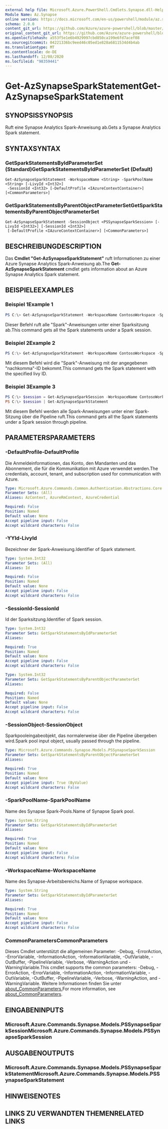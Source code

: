 ```yaml
---
external help file: Microsoft.Azure.PowerShell.Cmdlets.Synapse.dll-Help.xml
Module Name: Az.Synapse
online version: https://docs.microsoft.com/en-us/powershell/module/az.synapse/get-azsynapsesparkstatement
schema: 2.0.0
content_git_url: https://github.com/Azure/azure-powershell/blob/master/src/Synapse/Synapse/help/Get-AzSynapseSparkStatement.md
original_content_git_url: https://github.com/Azure/azure-powershell/blob/master/src/Synapse/Synapse/help/Get-AzSynapseSparkStatement.md
ms.openlocfilehash: a553f5e1e6b4929997cbd850ca199e6fd7acef08
ms.sourcegitcommit: 04221336bc9eed46c05ed1e828a6811534d4b4ab
ms.translationtype: MT
ms.contentlocale: de-DE
ms.lasthandoff: 12/08/2020
ms.locfileid: "98359441"
---
```

# <span data-ttu-id="3554e-101">Get-AzSynapseSparkStatement</span><span class="sxs-lookup"><span data-stu-id="3554e-101">Get-AzSynapseSparkStatement</span></span>

## <span data-ttu-id="3554e-102">SYNOPSIS</span><span class="sxs-lookup"><span data-stu-id="3554e-102">SYNOPSIS</span></span>
<span data-ttu-id="3554e-103">Ruft eine Synapse Analytics Spark-Anweisung ab.</span><span class="sxs-lookup"><span data-stu-id="3554e-103">Gets a Synapse Analytics Spark statement.</span></span>

## <span data-ttu-id="3554e-104">SYNTAX</span><span class="sxs-lookup"><span data-stu-id="3554e-104">SYNTAX</span></span>

### <span data-ttu-id="3554e-105">GetSparkStatementsByIdParameterSet (Standard)</span><span class="sxs-lookup"><span data-stu-id="3554e-105">GetSparkStatementsByIdParameterSet (Default)</span></span>
```
Get-AzSynapseSparkStatement -WorkspaceName <String> -SparkPoolName <String> [-LivyId <Int32>]
 -SessionId <Int32> [-DefaultProfile <IAzureContextContainer>] [<CommonParameters>]
```

### <span data-ttu-id="3554e-106">GetSparkStatementsByParentObjectParameterSet</span><span class="sxs-lookup"><span data-stu-id="3554e-106">GetSparkStatementsByParentObjectParameterSet</span></span>
```
Get-AzSynapseSparkStatement -SessionObject <PSSynapseSparkSession> [-LivyId <Int32>] [-SessionId <Int32>]
 [-DefaultProfile <IAzureContextContainer>] [<CommonParameters>]
```

## <span data-ttu-id="3554e-107">BESCHREIBUNG</span><span class="sxs-lookup"><span data-stu-id="3554e-107">DESCRIPTION</span></span>
<span data-ttu-id="3554e-108">Das **Cmdlet "Get-AzSynapseSparkStatement"** ruft Informationen zu einer Azure Synapse Analytics Spark-Anweisung ab.</span><span class="sxs-lookup"><span data-stu-id="3554e-108">The **Get-AzSynapseSparkStatement** cmdlet gets information about an Azure Synapse Analytics Spark statement.</span></span>

## <span data-ttu-id="3554e-109">BEISPIELE</span><span class="sxs-lookup"><span data-stu-id="3554e-109">EXAMPLES</span></span>

### <span data-ttu-id="3554e-110">Beispiel 1</span><span class="sxs-lookup"><span data-stu-id="3554e-110">Example 1</span></span>
```powershell
PS C:\> Get-AzSynapseSparkStatement -WorkspaceName ContosoWorkspace -SparkPoolName ContosoSparkPool -SessionId 120
```

<span data-ttu-id="3554e-111">Dieser Befehl ruft alle "Spark"-Anweisungen unter einer Sparksitzung ab.</span><span class="sxs-lookup"><span data-stu-id="3554e-111">This command gets all the Spark statements under a Spark session.</span></span>

### <span data-ttu-id="3554e-112">Beispiel 2</span><span class="sxs-lookup"><span data-stu-id="3554e-112">Example 2</span></span>
```powershell
PS C:\> Get-AzSynapseSparkStatement -WorkspaceName ContosoWorkspace -SparkPoolName ContosoSparkPool -SessionId 120 -LivyId 0
```

<span data-ttu-id="3554e-113">Mit diesem Befehl wird die "Spark"-Anweisung mit der angegebenen "nachkomma"-ID bekommt.</span><span class="sxs-lookup"><span data-stu-id="3554e-113">This command gets the Spark statement with the specified livy ID.</span></span>

### <span data-ttu-id="3554e-114">Beispiel 3</span><span class="sxs-lookup"><span data-stu-id="3554e-114">Example 3</span></span>
```powershell
PS C:\> $session = Get-AzSynapseSparkSession -WorkspaceName ContosoWorkspace -SparkPoolName ContosoSparkPool -LivyId 107
PS C:\> $session | Get-AzSynapseSparkStatement
```

<span data-ttu-id="3554e-115">Mit diesem Befehl werden alle Spark-Anweisungen unter einer Spark-Sitzung über die Pipeline ruft.</span><span class="sxs-lookup"><span data-stu-id="3554e-115">This command gets all the Spark statements under a Spark session through pipeline.</span></span>

## <span data-ttu-id="3554e-116">PARAMETERS</span><span class="sxs-lookup"><span data-stu-id="3554e-116">PARAMETERS</span></span>

### <span data-ttu-id="3554e-117">-DefaultProfile</span><span class="sxs-lookup"><span data-stu-id="3554e-117">-DefaultProfile</span></span>
<span data-ttu-id="3554e-118">Die Anmeldeinformationen, das Konto, den Mandanten und das Abonnement, die für die Kommunikation mit Azure verwendet werden.</span><span class="sxs-lookup"><span data-stu-id="3554e-118">The credentials, account, tenant, and subscription used for communication with Azure.</span></span>

```yaml
Type: Microsoft.Azure.Commands.Common.Authentication.Abstractions.Core.IAzureContextContainer
Parameter Sets: (All)
Aliases: AzContext, AzureRmContext, AzureCredential

Required: False
Position: Named
Default value: None
Accept pipeline input: False
Accept wildcard characters: False
```

### <span data-ttu-id="3554e-119">-YYId</span><span class="sxs-lookup"><span data-stu-id="3554e-119">-LivyId</span></span>
<span data-ttu-id="3554e-120">Bezeichner der Spark-Anweisung.</span><span class="sxs-lookup"><span data-stu-id="3554e-120">Identifier of Spark statement.</span></span>

```yaml
Type: System.Int32
Parameter Sets: (All)
Aliases: Id

Required: False
Position: Named
Default value: None
Accept pipeline input: False
Accept wildcard characters: False
```

### <span data-ttu-id="3554e-121">-SessionId</span><span class="sxs-lookup"><span data-stu-id="3554e-121">-SessionId</span></span>
<span data-ttu-id="3554e-122">Id der Sparksitzung.</span><span class="sxs-lookup"><span data-stu-id="3554e-122">Identifier of Spark session.</span></span>

```yaml
Type: System.Int32
Parameter Sets: GetSparkStatementsByIdParameterSet
Aliases:

Required: True
Position: Named
Default value: None
Accept pipeline input: False
Accept wildcard characters: False
```

```yaml
Type: System.Int32
Parameter Sets: GetSparkStatementsByParentObjectParameterSet
Aliases:

Required: False
Position: Named
Default value: None
Accept pipeline input: False
Accept wildcard characters: False
```

### <span data-ttu-id="3554e-123">-SessionObject</span><span class="sxs-lookup"><span data-stu-id="3554e-123">-SessionObject</span></span>
<span data-ttu-id="3554e-124">Sparkpooleingabeobjekt, das normalerweise über die Pipeline übergeben wird.</span><span class="sxs-lookup"><span data-stu-id="3554e-124">Spark pool input object, usually passed through the pipeline.</span></span>

```yaml
Type: Microsoft.Azure.Commands.Synapse.Models.PSSynapseSparkSession
Parameter Sets: GetSparkStatementsByParentObjectParameterSet
Aliases:

Required: True
Position: Named
Default value: None
Accept pipeline input: True (ByValue)
Accept wildcard characters: False
```

### <span data-ttu-id="3554e-125">-SparkPoolName</span><span class="sxs-lookup"><span data-stu-id="3554e-125">-SparkPoolName</span></span>
<span data-ttu-id="3554e-126">Name des Synapse Spark-Pools.</span><span class="sxs-lookup"><span data-stu-id="3554e-126">Name of Synapse Spark pool.</span></span>

```yaml
Type: System.String
Parameter Sets: GetSparkStatementsByIdParameterSet
Aliases:

Required: True
Position: Named
Default value: None
Accept pipeline input: False
Accept wildcard characters: False
```

### <span data-ttu-id="3554e-127">-WorkspaceName</span><span class="sxs-lookup"><span data-stu-id="3554e-127">-WorkspaceName</span></span>
<span data-ttu-id="3554e-128">Name des Synapse-Arbeitsbereichs.</span><span class="sxs-lookup"><span data-stu-id="3554e-128">Name of Synapse workspace.</span></span>

```yaml
Type: System.String
Parameter Sets: GetSparkStatementsByIdParameterSet
Aliases:

Required: True
Position: Named
Default value: None
Accept pipeline input: False
Accept wildcard characters: False
```

### <span data-ttu-id="3554e-129">CommonParameters</span><span class="sxs-lookup"><span data-stu-id="3554e-129">CommonParameters</span></span>
<span data-ttu-id="3554e-130">Dieses Cmdlet unterstützt die allgemeinen Parameter: -Debug, -ErrorAction, -ErrorVariable, -InformationAction, -InformationVariable, -OutVariable, -OutBuffer, -PipelineVariable, -Verbose, -WarningAction und -WarningVariable.</span><span class="sxs-lookup"><span data-stu-id="3554e-130">This cmdlet supports the common parameters: -Debug, -ErrorAction, -ErrorVariable, -InformationAction, -InformationVariable, -OutVariable, -OutBuffer, -PipelineVariable, -Verbose, -WarningAction, and -WarningVariable.</span></span> <span data-ttu-id="3554e-131">Weitere Informationen finden Sie unter [about_CommonParameters.](http://go.microsoft.com/fwlink/?LinkID=113216)</span><span class="sxs-lookup"><span data-stu-id="3554e-131">For more information, see [about_CommonParameters](http://go.microsoft.com/fwlink/?LinkID=113216).</span></span>

## <span data-ttu-id="3554e-132">EINGABEN</span><span class="sxs-lookup"><span data-stu-id="3554e-132">INPUTS</span></span>

### <span data-ttu-id="3554e-133">Microsoft.Azure.Commands.Synapse.Models.PSSynapseSparkSession</span><span class="sxs-lookup"><span data-stu-id="3554e-133">Microsoft.Azure.Commands.Synapse.Models.PSSynapseSparkSession</span></span>

## <span data-ttu-id="3554e-134">AUSGABEN</span><span class="sxs-lookup"><span data-stu-id="3554e-134">OUTPUTS</span></span>

### <span data-ttu-id="3554e-135">Microsoft.Azure.Commands.Synapse.Models.PSSynapseSparkStatement</span><span class="sxs-lookup"><span data-stu-id="3554e-135">Microsoft.Azure.Commands.Synapse.Models.PSSynapseSparkStatement</span></span>

## <span data-ttu-id="3554e-136">HINWEISE</span><span class="sxs-lookup"><span data-stu-id="3554e-136">NOTES</span></span>

## <span data-ttu-id="3554e-137">LINKS ZU VERWANDTEN THEMEN</span><span class="sxs-lookup"><span data-stu-id="3554e-137">RELATED LINKS</span></span>
